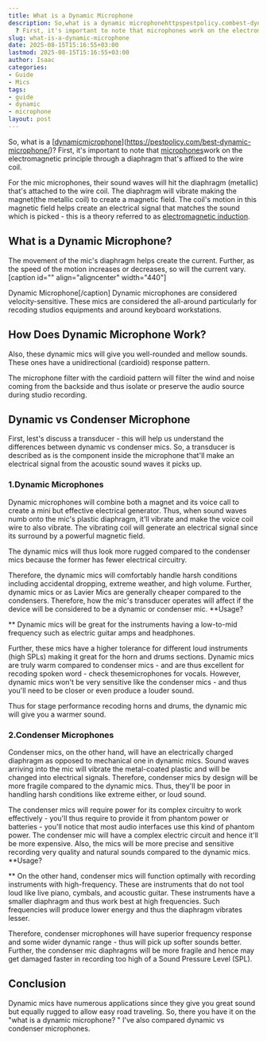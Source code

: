 ```yaml
---
title: What is a Dynamic Microphone
description: So,what is a dynamic microphonehttpspestpolicy.combest-dynamic-microphone
  ? First, it's important to note that microphones work on the electromagnetic...
slug: what-is-a-dynamic-microphone
date: 2025-08-15T15:16:55+03:00
lastmod: 2025-08-15T15:16:55+03:00
author: Isaac
categories:
- Guide
- Mics
tags:
- guide
- dynamic
- microphone
layout: post
---
```

So, what is a [[dynamic](https://pestpolicy.com/best-dynamic-microphone-for-podcasting/)[microphone](https://pestpolicy.com/best-dynamic-microphone-for-streaming/)](https://pestpolicy.com/best-dynamic-microphone/)? First, it's important to note that [microphones](https://pestpolicy.com/types-of-microphones/)work on the electromagnetic principle through a diaphragm that's affixed to the wire coil.

For the mic microphones, their sound waves will hit the diaphragm (metallic) that's attached to the wire coil. The diaphragm will vibrate making the magnet(the metallic coil) to create a magnetic field. The coil's motion in this magnetic field helps create an electrical signal that matches the sound which is picked - this is a theory referred to as [electromagnetic induction](https://www.bbc.co.uk/bitesize/guides/z8c7pbk/revision/4).

##  What is a Dynamic Microphone?

The movement of the mic's diaphragm helps create the current. Further, as the speed of the motion increases or decreases, so will the current vary. [caption id="" align="aligncenter" width="440"]

Dynamic Microphone[/caption] Dynamic microphones are considered velocity-sensitive. These mics are considered the all-around particularly for recoding studios equipments and around keyboard workstations.

##  How Does Dynamic Microphone Work?

Also, these dynamic mics will give you well-rounded and mellow sounds. These ones have a unidirectional (cardioid) response pattern.

The microphone filter with the cardioid pattern will filter the wind and noise coming from the backside and thus isolate or preserve the audio source during studio recording.

##  Dynamic vs Condenser Microphone

First, lest's discuss a transducer - this will help us understand the differences between dynamic vs condenser mics. So, a transducer is described as is the component inside the microphone that'll make an electrical signal from the acoustic sound waves it picks up.

###  1.Dynamic Microphones

Dynamic microphones will combine both a magnet and its voice call to create a mini but effective electrical generator. Thus, when sound waves numb onto the mic's plastic diaphragm, it'll vibrate and make the voice coil wire to also vibrate. The vibrating coil will generate an electrical signal since its surround by a powerful magnetic field.

The dynamic mics will thus look more rugged compared to the condenser mics because the former has fewer electrical circuitry.

Therefore, the dynamic mics will comfortably handle harsh conditions including accidental dropping, extreme weather, and high volume. Further, dynamic mics or as Lavier Mics are generally cheaper compared to the condensers. Therefore, how the mic's transducer operates will affect if the device will be considered to be a dynamic or condenser mic. **Usage?

** Dynamic mics will be great for the instruments having a low-to-mid frequency such as electric guitar amps and headphones.

Further, these mics have a higher tolerance for different loud instruments (high SPLs) making it great for the horn and drums sections. Dynamic mics are truly warm compared to condenser mics - and are thus excellent for recoding spoken word - check thesemicrophones for vocals. However, dynamic mics won't be very sensitive like the condenser mics - and thus you'll need to be closer or even produce a louder sound.

Thus for stage performance recoding horns and drums, the dynamic mic will give you a warmer sound.

###  2.Condenser Microphones

Condenser mics, on the other hand, will have an electrically charged diaphragm as opposed to mechanical one in dynamic mics. Sound waves arriving into the mic will vibrate the metal-coated plastic and will be changed into electrical signals. Therefore, condenser mics by design will be more fragile compared to the dynamic mics. Thus, they'll be poor in handling harsh conditions like extreme either, or loud sound.

The condenser mics will require power for its complex circuitry to work effectively - you'll thus require to provide it from phantom power or batteries - you'll notice that most audio interfaces use this kind of phantom power. The condenser mic will have a complex electric circuit and hence it'll be more expensive. Also, the mics will be more precise and sensitive recording very quality and natural sounds compared to the dynamic mics. **Usage?

** On the other hand, condenser mics will function optimally with recording instruments with high-frequency. These are instruments that do not tool loud like live piano, cymbals, and acoustic guitar. These instruments have a smaller diaphragm and thus work best at high frequencies. Such frequencies will produce lower energy and thus the diaphragm vibrates lesser.

Therefore, condenser microphones will have superior frequency response and some wider dynamic range - thus will pick up softer sounds better. Further, the condenser mic diaphragms will be more fragile and hence may get damaged faster in recording too high of a Sound Pressure Level (SPL).

##  Conclusion

Dynamic mics have numerous applications since they give you great sound but equally rugged to allow easy road traveling. So, there you have it on the "what is a dynamic microphone? " I've also compared dynamic vs condenser microphones.
